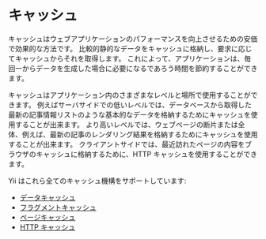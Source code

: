 キャッシュ
==========

キャッシュはウェブアプリケーションのパフォーマンスを向上させるための安価で効果的な方法です。
比較的静的なデータをキャッシュに格納し、要求に応じてキャッシュからそれを取得します。
これによって、アプリケーションは、毎回一からデータを生成した場合に必要になるであろう時間を節約することができます。

キャッシュはアプリケーション内のさまざまなレベルと場所で使用することができます。
例えばサーバサイドでの低いレベルでは、データベースから取得した最新の記事情報リストのような基本的なデータを格納するためにキャッシュを使用することが出来ます。
より高いレベルでは、ウェブページの断片または全体、例えば、最新の記事のレンダリング結果を格納するためにキャッシュを使用することが出来ます。
クライアントサイドでは、最近訪れたページの内容をブラウザのキャッシュに格納するために、HTTP キャッシュを使用することができます。

Yii はこれら全てのキャッシュ機構をサポートしています:

* [データキャッシュ](caching-data.md)
* [フラグメントキャッシュ](caching-fragment.md)
* [ページキャッシュ](caching-page.md)
* [HTTP キャッシュ](caching-http.md)
